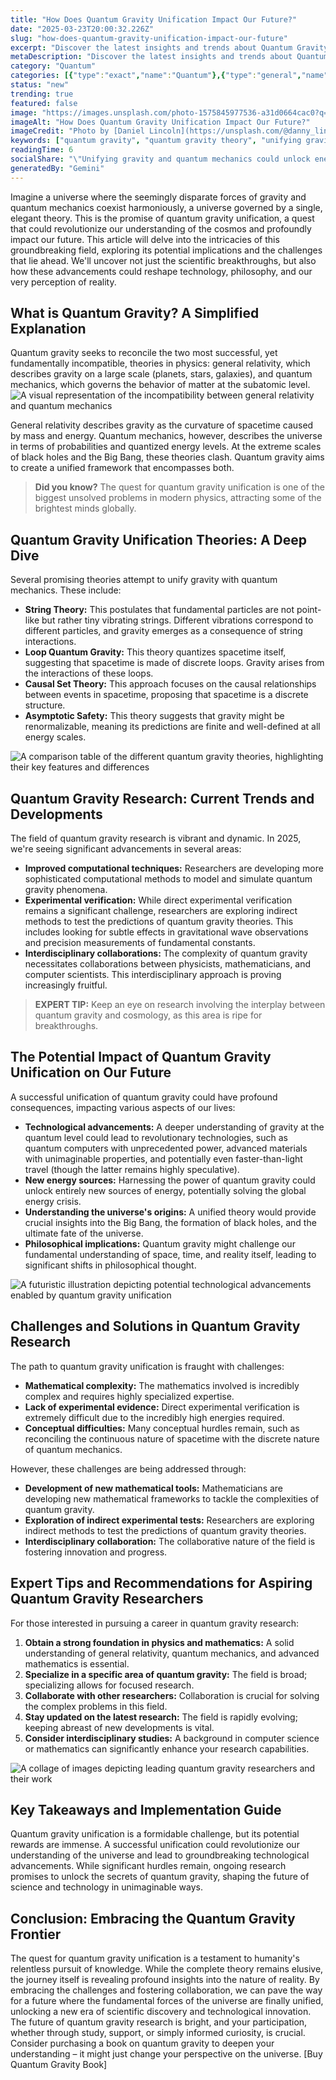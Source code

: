 ```yaml
---
title: "How Does Quantum Gravity Unification Impact Our Future?"
date: "2025-03-23T20:00:32.226Z"
slug: "how-does-quantum-gravity-unification-impact-our-future"
excerpt: "Discover the latest insights and trends about Quantum Gravity Unification. This comprehensive guide covers everything you need to know about Quantum Gravity Unification in 2025."
metaDescription: "Discover the latest insights and trends about Quantum Gravity Unification. This comprehensive guide covers everything you need to know about Quantum Gravit..."
category: "Quantum"
categories: [{"type":"exact","name":"Quantum"},{"type":"general","name":"Physics"},{"type":"medium","name":"Theoretical Physics"},{"type":"specific","name":"String Theory"},{"type":"niche","name":"Loop Quantum Gravity"}]
status: "new"
trending: true
featured: false
image: "https://images.unsplash.com/photo-1575845977536-a31d0664cac0?q=85&w=1200&fit=max&fm=webp&auto=compress"
imageAlt: "How Does Quantum Gravity Unification Impact Our Future?"
imageCredit: "Photo by [Daniel Lincoln](https://unsplash.com/@danny_lincoln) on Unsplash"
keywords: ["quantum gravity", "quantum gravity theory", "unifying gravity", "quantum gravity unification theories", "quantum gravity research", "buy quantum gravity book", "quantum gravity explained simply", "what is quantum gravity", "quantum gravity and string theory", "quantum gravity future research"]
readingTime: 6
socialShare: "\"Unifying gravity and quantum mechanics could unlock energy sources beyond our wildest dreams—and fundamentally alter our understanding of reality itself.\""
generatedBy: "Gemini"
---
```




Imagine a universe where the seemingly disparate forces of gravity and quantum mechanics coexist harmoniously, a universe governed by a single, elegant theory. This is the promise of quantum gravity unification, a quest that could revolutionize our understanding of the cosmos and profoundly impact our future.  This article will delve into the intricacies of this groundbreaking field, exploring its potential implications and the challenges that lie ahead.  We'll uncover not just the scientific breakthroughs, but also how these advancements could reshape technology, philosophy, and our very perception of reality.

## What is Quantum Gravity?  A Simplified Explanation

Quantum gravity seeks to reconcile the two most successful, yet fundamentally incompatible, theories in physics: general relativity, which describes gravity on a large scale (planets, stars, galaxies), and quantum mechanics, which governs the behavior of matter at the subatomic level.  ![A visual representation of the incompatibility between general relativity and quantum mechanics](https://images.unsplash.com/photo-1572417051886-c16f1253a604?q=85&w=1200&fit=max&fm=webp&auto=compress)

General relativity describes gravity as the curvature of spacetime caused by mass and energy.  Quantum mechanics, however, describes the universe in terms of probabilities and quantized energy levels.  At the extreme scales of black holes and the Big Bang, these theories clash.  Quantum gravity aims to create a unified framework that encompasses both.

> **Did you know?** The quest for quantum gravity unification is one of the biggest unsolved problems in modern physics, attracting some of the brightest minds globally.

## Quantum Gravity Unification Theories: A Deep Dive

Several promising theories attempt to unify gravity with quantum mechanics.  These include:

* **String Theory:** This postulates that fundamental particles are not point-like but rather tiny vibrating strings.  Different vibrations correspond to different particles, and gravity emerges as a consequence of string interactions.
* **Loop Quantum Gravity:** This theory quantizes spacetime itself, suggesting that spacetime is made of discrete loops.  Gravity arises from the interactions of these loops.
* **Causal Set Theory:** This approach focuses on the causal relationships between events in spacetime, proposing that spacetime is a discrete structure.
* **Asymptotic Safety:** This theory suggests that gravity might be renormalizable, meaning its predictions are finite and well-defined at all energy scales.

![A comparison table of the different quantum gravity theories, highlighting their key features and differences](https://images.unsplash.com/photo-1563974876412-77c51386dcad?q=85&w=1200&fit=max&fm=webp&auto=compress)

## Quantum Gravity Research: Current Trends and Developments

The field of quantum gravity research is vibrant and dynamic.  In 2025, we're seeing significant advancements in several areas:

* **Improved computational techniques:**  Researchers are developing more sophisticated computational methods to model and simulate quantum gravity phenomena.
* **Experimental verification:** While direct experimental verification remains a significant challenge, researchers are exploring indirect methods to test the predictions of quantum gravity theories. This includes looking for subtle effects in gravitational wave observations and precision measurements of fundamental constants.
* **Interdisciplinary collaborations:**  The complexity of quantum gravity necessitates collaborations between physicists, mathematicians, and computer scientists.  This interdisciplinary approach is proving increasingly fruitful.

> **EXPERT TIP:**  Keep an eye on research involving the interplay between quantum gravity and cosmology, as this area is ripe for breakthroughs.

## The Potential Impact of Quantum Gravity Unification on Our Future

A successful unification of quantum gravity could have profound consequences, impacting various aspects of our lives:

* **Technological advancements:**  A deeper understanding of gravity at the quantum level could lead to revolutionary technologies, such as quantum computers with unprecedented power, advanced materials with unimaginable properties, and potentially even faster-than-light travel (though the latter remains highly speculative).
* **New energy sources:**  Harnessing the power of quantum gravity could unlock entirely new sources of energy, potentially solving the global energy crisis.
* **Understanding the universe's origins:**  A unified theory would provide crucial insights into the Big Bang, the formation of black holes, and the ultimate fate of the universe.
* **Philosophical implications:**  Quantum gravity might challenge our fundamental understanding of space, time, and reality itself, leading to significant shifts in philosophical thought.

![A futuristic illustration depicting potential technological advancements enabled by quantum gravity unification](https://images.unsplash.com/photo-1511711890176-b3a26e4fb6d1?q=85&w=1200&fit=max&fm=webp&auto=compress)

## Challenges and Solutions in Quantum Gravity Research

The path to quantum gravity unification is fraught with challenges:

* **Mathematical complexity:**  The mathematics involved is incredibly complex and requires highly specialized expertise.
* **Lack of experimental evidence:**  Direct experimental verification is extremely difficult due to the incredibly high energies required.
* **Conceptual difficulties:**  Many conceptual hurdles remain, such as reconciling the continuous nature of spacetime with the discrete nature of quantum mechanics.

However, these challenges are being addressed through:

* **Development of new mathematical tools:**  Mathematicians are developing new mathematical frameworks to tackle the complexities of quantum gravity.
* **Exploration of indirect experimental tests:**  Researchers are exploring indirect methods to test the predictions of quantum gravity theories.
* **Interdisciplinary collaboration:**  The collaborative nature of the field is fostering innovation and progress.

## Expert Tips and Recommendations for Aspiring Quantum Gravity Researchers

For those interested in pursuing a career in quantum gravity research:

1. **Obtain a strong foundation in physics and mathematics:**  A solid understanding of general relativity, quantum mechanics, and advanced mathematics is essential.
2. **Specialize in a specific area of quantum gravity:**  The field is broad; specializing allows for focused research.
3. **Collaborate with other researchers:**  Collaboration is crucial for solving the complex problems in this field.
4. **Stay updated on the latest research:**  The field is rapidly evolving; keeping abreast of new developments is vital.
5. **Consider interdisciplinary studies:**  A background in computer science or mathematics can significantly enhance your research capabilities.

![A collage of images depicting leading quantum gravity researchers and their work](https://images.unsplash.com/photo-1515518679833-bd591c22149e?q=85&w=1200&fit=max&fm=webp&auto=compress)

## Key Takeaways and Implementation Guide

Quantum gravity unification is a formidable challenge, but its potential rewards are immense.  A successful unification could revolutionize our understanding of the universe and lead to groundbreaking technological advancements.  While significant hurdles remain, ongoing research promises to unlock the secrets of quantum gravity, shaping the future of science and technology in unimaginable ways.

## Conclusion: Embracing the Quantum Gravity Frontier

The quest for quantum gravity unification is a testament to humanity's relentless pursuit of knowledge.  While the complete theory remains elusive, the journey itself is revealing profound insights into the nature of reality.  By embracing the challenges and fostering collaboration, we can pave the way for a future where the fundamental forces of the universe are finally unified, unlocking a new era of scientific discovery and technological innovation.  The future of quantum gravity research is bright, and your participation, whether through study, support, or simply informed curiosity, is crucial.  Consider purchasing a book on quantum gravity to deepen your understanding – it might just change your perspective on the universe.  [Buy Quantum Gravity Book]

